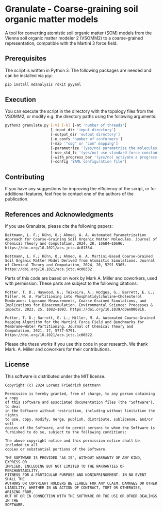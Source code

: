 # Granulate - Coarse-graining soil organic matter models

A tool for converting atomistic soil organic matter (SOM) models from the Vienna soil organic matter modeler 2 (VSOMM2) to a coarse-grained representation, compatible with the Martini 3 force field.

## Prerequisites

The script is written in Python 3. The following packages are needed and can be installed via `pip`:
```bash
pip install mdanalysis rdkit pyyaml
```

## Execution

You can execute the script in the directory with the topology files from the VSOMM2, or modify e.g. the directory paths using the following arguments:
```bash
python3 granulate.py [-V] [-h] [-nt 'number of threads'] 
                     [-input_dir 'input directory'] 
                     [-output_dir 'output directory'] 
                     [-n_confs 'number of conformers'] 
                     [-map '"cog" or "com" mapping'] 
                     [-parametrize '(yes/no) parametrize the molecules, or only output mapped structure file']
                     [-use_std_fc '(yes/no) use standard force constants']
                     [-with_progress_bar '(yes/no) activate a progress bar']
                     [-config 'YAML configuration file']
```

## Contributing
If you have any suggestions for improving the efficiency of the script, or for additional features, feel free to contact one of the authors of the publication.

## References and Acknowledgments
If you use Granulate, please cite the following papers:

    Dettmann, L. F.; Kühn, O.; Ahmed, A. A. Automated Parametrization Approach for Coarse-Graining Soil Organic Matter Molecules. Journal of Chemical Theory and Computation, 2024, 20, 10684–10696. https://doi.org/10.1021/acs.jctc.4c01334. 

    Dettmann, L. F.; Kühn, O.; Ahmed, A. A. Martini-Based Coarse-Grained Soil Organic Matter Model Derived from Atomistic Simulations. Journal of Chemical Theory and Computation, 2024, 20, 5291–5305. https://doi.org/10.1021/acs.jctc.4c00332. 


Parts of this code are based on work by Mark A. Miller and coworkers, used with permission.
These parts are subject to the following citations:

    Potter, T. D.; Haywood, N.; Teixeira, A.; Hodges, G.; Barrett, E. L.; Miller, M. A. Partitioning into Phosphatidylcholine–Cholesterol Membranes: Liposome Measurements, Coarse-Grained Simulations, and Implications for Bioaccumulation. Environmental Science: Processes & Impacts, 2023, 25, 1082–1093. https://doi.org/10.1039/d3em00081h. 
    
    Potter, T. D.; Barrett, E. L.; Miller, M. A. Automated Coarse-Grained Mapping Algorithm for the Martini Force Field and Benchmarks for Membrane–Water Partitioning. Journal of Chemical Theory and Computation, 2021, 17, 5777–5791. https://doi.org/10.1021/acs.jctc.1c00322. 

Please cite these works if you use this code in your research.
We thank Mark. A. Miller and coworkers for their contributions.

## License
This software is distributed under the MIT license.

    Copyright (c) 2024 Lorenz Friedrich Dettmann
    
    Permission is hereby granted, free of charge, to any person obtaining a copy
    of this software and associated documentation files (the "Software"), to deal
    in the Software without restriction, including without limitation the rights
    to use, copy, modify, merge, publish, distribute, sublicense, and/or sell
    copies of the Software, and to permit persons to whom the Software is
    furnished to do so, subject to the following conditions:
    
    The above copyright notice and this permission notice shall be included in all
    copies or substantial portions of the Software.
    
    THE SOFTWARE IS PROVIDED "AS IS", WITHOUT WARRANTY OF ANY KIND, EXPRESS OR
    IMPLIED, INCLUDING BUT NOT LIMITED TO THE WARRANTIES OF MERCHANTABILITY,
    FITNESS FOR A PARTICULAR PURPOSE AND NONINFRINGEMENT. IN NO EVENT SHALL THE
    AUTHORS OR COPYRIGHT HOLDERS BE LIABLE FOR ANY CLAIM, DAMAGES OR OTHER
    LIABILITY, WHETHER IN AN ACTION OF CONTRACT, TORT OR OTHERWISE, ARISING FROM,
    OUT OF OR IN CONNECTION WITH THE SOFTWARE OR THE USE OR OTHER DEALINGS IN THE
    SOFTWARE.
